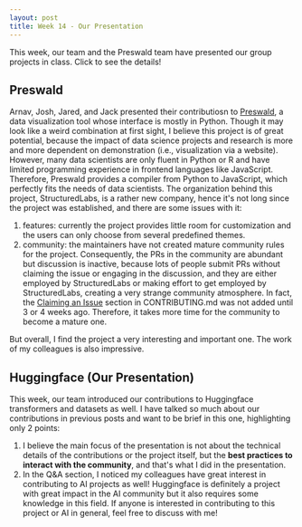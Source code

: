 ```yaml
---
layout: post
title: Week 14 - Our Presentation
---
```


This week, our team and the Preswald team have presented our group projects in class. Click to see the details!

<!--more-->

## Preswald
Arnav, Josh, Jared, and Jack presented their contributiosn to [Preswald](https://github.com/StructuredLabs/preswald), a data visualization tool whose interface is mostly in Python. Though it may look like a weird combination at first sight,  I believe this project is of great potential, because the impact of data science projects and research is more and more dependent on demonstration (i.e., visualization via a website). However, many data scientists are only fluent in Python or R and have limited programming experience in frontend languages like JavaScript. Therefore, Preswald provides a compiler from Python to JavaScript, which perfectly fits the needs of data scientists. 
The organization behind this project, StructuredLabs, is a rather new company, hence it's not long since the project was established, and there are some issues with it:
1. features: currently the project provides little room for customization and the users can only choose from several predefined themes.
2. community: the maintainers have not created mature community rules for the project. Consequently, the PRs in the community are abundant but discussion is inactive, because lots of people submit PRs without claiming the issue or engaging in the discussion, and they are either employed by StructuredLabs or making effort to get employed by StructuredLabs, creating a very strange community atmosphere. In fact, the [Claiming an Issue](https://github.com/StructuredLabs/preswald) section in CONTRIBUTING.md was not added until 3 or 4 weeks ago. Therefore, it takes more time for the community to become a mature one.

But overall, I find the project a very interesting and important one. The work of my colleagues is also impressive.

## Huggingface (Our Presentation)
This week, our team introduced our contributions to Huggingface transformers and datasets as well. I have talked so much about our contributions in previous posts and want to be brief in this one, highlighting only 2 points:
1. I believe the main focus of the presentation is not about the technical details of the contributions or the project itself, but the **best practices to interact with the community**, and that's what I did in the presentation.
2. In the Q&A section, I noticed my colleagues have great interest in contributing to AI projects as well! Huggingface is definitely a project with great impact in the AI community but it also requires some knowledge in this field. If anyone is interested in contributing to this project or AI in general, feel free to discuss with me!